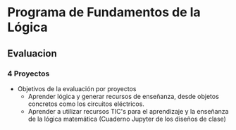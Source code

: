 # Programa de Fundamentos de la Lógica  

## Evaluacion  

### 4 Proyectos

* Objetivos de la evaluación por proyectos
    - Aprender lógica y generar recursos de enseñanza, desde objetos concretos como los circuitos eléctricos.
    - Aprender a utilizar recursos TIC's para el aprendizaje y la enseñanza de la lógica matemática (Cuaderno Jupyter
      de los diseños de clase)

